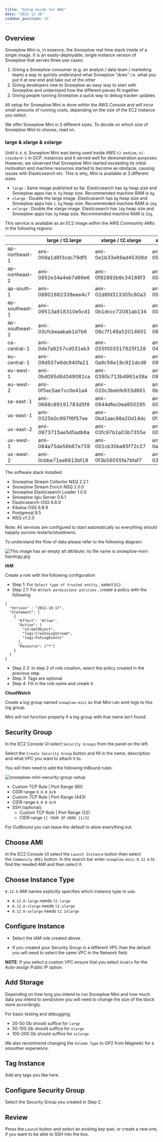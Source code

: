 ```yaml
---
title: "Setup Guide for AWS"
date: "2021-12-16"
sidebar_position: 20
---
```


## Overview

Snowplow Mini is, in essence, the Snowplow real time stack inside of a single image. It is an easily-deployable, single instance version of Snowplow that serves three use cases:

1. Giving a Snowplow consumer (e.g. an analyst / data team / marketing team) a way to quickly understand what Snowplow "does" i.e. what you put it at one end and take out of the other
2. Giving developers new to Snowplow an easy way to start with Snowplow and understand how the different pieces fit together
3. Giving people running Snowplow a quick way to debug tracker updates

All setup for Snowplow Mini is done within the AWS Console and will incur small amounts of running costs, depending on the size of the EC2 instance you select.

We offer Snowplow Mini in 3 different sizes. To decide on which size of Snowplow Mini to choose, read on.

### large & xlarge & xxlarge

Until `0.6.0`, Snowplow Mini was being used inside AWS `t2.medium`, `n1-standard-1` in GCP, instances and it served well for demonstration purposes. However, we observed that Snowplow Mini started exceeding its initial motivation and machine resources started to become an obstacle, causing issues with Elasticsearch etc. This is why, Mini is available at 3 different sizes.

- `large` : Same image published so far. Elasticsearch has `4g` heap size and Snowplow apps has `0.5g` heap size. Recommended machine RAM is `8g`.
- `xlarge` : Double the large image. Elasticsearch has `8g` heap size and Snowplow apps has `1.5g` heap size. Recommended machine RAM is `16g`.
- `xxlarge` : Double the xlarge image. Elasticsearch has `16g` heap size and Snowplow apps has `3g` heap size. Recommended machine RAM is `32g`.

This service is available as an EC2 image within the AWS Community AMIs in the following regions:

|  | large / t2.large | xlarge / t2.xlarge | xxlarge / t2.xxlarge |
| --- | --- | --- | --- |
| ap-northeast-1 | ami-009a1d6f3cdc79df5 | ami-0e1b33e69ad45308d | ami-05042cb5acccb2431 |
| ap-northeast-2 | ami-0852e34a4eb7d69e6 | ami-0f82892b9c34188f3 | ami-003aa3243efa14d0f |
| ap-south-1 | ami-08801862338eee4c7 | ami-02d6fd313305c80a3 | ami-003fc9a9bbb0fa174 |
| ap-southeast-1 | ami-09513a918310e5cd1 | ami-0b1dccc72081ab134 | ami-002859e99f439f074 |
| ap-southeast-2 | ami-03cfcbeaabab1d7b6 | ami-06c7f149a52014601 | ami-08f67a4cf04fcafe3 |
| ca-central-1 | ami-0de7a9257cd031eb3 | ami-055f003317625f128 | ami-04351978e36a0c26a |
| eu-central-1 | ami-09d507e6dc940fa21 | ami-0a9c56e19c921dcd9 | ami-09dbd059d3b447766 |
| eu-west-1 | ami-0bd095d8d349081ca | ami-0390c713b4961e39a | ami-09adc9a332e82b4e7 |
| eu-west-2 | ami-0f5ec5ae7cc0e41a4 | ami-020c3bebfe933d861 | ami-0beea426cfa878384 |
| sa-east-1 | ami-0668c89191783d5f8 | ami-0644dfec0ea950295 | ami-00d5126c4ea88c646 |
| us-east-1 | ami-0325b0c997f6f57ee | ami-0bd1aac98a20d14dc | ami-0f3c8b7b623103250 |
| us-east-2 | ami-0973715ae5d5adb8a | ami-03fc97b1a03b7355e | ami-00679a0be5a652f93 |
| us-west-1 | ami-084a75de56b67e759 | ami-001cb30ba85f72c27 | ami-0a3018e66bdd21e70 |
| us-west-2 | ami-0cbbe71ea6813bf18 | ami-0f3b56055fa7bfaf7 | ami-03031d525cfdc6cdb |

The software stack installed:

- Snowplow Stream Collector NSQ 2.2.1
- Snowplow Stream Enrich NSQ 2.0.0
- Snowplow Elasticsearch Loader 1.0.0
- Snowplow Iglu Server 0.6.1
- Elasticsearch-OSS 6.8.9
- Kibana-OSS 6.8.9
- Postgresql 9.5
- NSQ v1.2.0

Note: All services are configured to start automatically so everything should happily survive restarts/shutdowns.

To understand the flow of data please refer to the following diagram:

![This image has an empty alt attribute; its file name is snowplow-mini-topology.jpg](images/snowplow-mini-topology.jpg)

**IAM**

Create a role with the following configuration

- Step 1: For `Select type of trusted entity` , select `EC2`
- Step 2.1: For `Attach permissions policies` , create a policy with the following

```
{
  "Version" : "2012-10-17",
  "Statement": [
    {
      "Effect": "Allow",
      "Action": [
        "s3:GetObject",
        "logs:CreateLogStream",
        "logs:PutLogEvents"
      ],
      "Resource": ["*"]
    }
  ]
}
```

- Step 2.2: In step 2 of role creation, select the policy created in the previous step
- Step 3: Tags are optional
- Step 4: Fill in the role name and create it.

**CloudWatch**

Create a log group named `snowplow-mini` so that Mini can emit logs to this log group.

Mini will not function properly if a log group with that name isn't found.

## Security Group

In the EC2 Console UI select `Security Groups` from the panel on the left.

Select the `Create Security Group` button and fill in the name, description and what VPC you want to attach it to.

You will then need to add the following InBound rules:

![snowplow-mini-security-group-setup](images/security-groups-setup.png)

- Custom TCP Rule | Port Range (80)
- CIDR range `0.0.0.0/0`
- Custom TCP Rule | Port Range (443)
- CIDR range `0.0.0.0/0`
- SSH (optional):
    - Custom TCP Rule | Port Range (22)
    - CIDR range `{{ YOUR IP HERE }}/32`

For OutBound you can leave the default to allow everything out.

## Choose AMI

In the EC2 Console UI select the `Launch Instance` button then select the `Community AMIs` button. In the search bar enter `snowplow-mini-0.12.6` to find the needed AMI and then select it.

## Choose Instance Type

`0.12.6` AMI names explicitly specifies which instance type to use.

- `0.12.6-large` needs `t2.large`
- `0.12.6-xlarge` needs `t2.xlarge`
- `0.12.6-xxlarge` needs `t2.2xlarge`

## Configure Instance

- Select the IAM role created above.

- If you created your Security Group in a different VPC than the default you will need to select the same VPC in the Network field.

**NOTE**: If you select a custom VPC ensure that you select `Enable` for the Auto-assign Public IP option.

## Add Storage

Depending on how long you intend to run Snowplow Mini and how much data you intend to send/store you will need to change the size of the block store accordingly.

For basic testing and debugging;

- 20-50 Gb should suffice for `large`
- 50-100 Gb should suffice for `xlarge`
- 100-200 Gb should suffice for `xxlarge`

We also recommend changing the `Volume Type` to GP2 from Magnetic for a smoother experience.

## Tag Instance

Add any tags you like here.

## Configure Security Group

Select the Security Group you created in Step 2.

## Review

Press the `Launch` button and select an existing key-pair, or create a new one, if you want to be able to SSH into the box.
